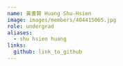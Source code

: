 ```yaml
---
name: 黃書賢 Huang Shu-Hsien 
image: images/members/404415065.jpg 
role: undergrad
aliases:
  - shu hsien huang
links:
  github: link_to_github 
---
```

